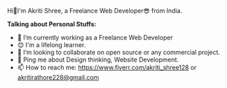 Hi👋I'm Akriti Shree, a Freelance Web Developer:sunglasses: from India.

<!--
**Akritishree228/Akritishree228** is a ✨ _special_ ✨ repository because its `README.md` (this file) appears on your GitHub profile.

Here are some ideas to get you started:

- 🔭 I’m currently working as a Freelance Web Developer
- 🌱 I'm a lifelong learner.
- 👯 I’m looking to collaborate on open source or any commercial project.
- 🤔 I’m looking for help with ...
- 💬 Ask me about ...
- 📫 How to reach me: ...
- 😄 Pronouns: ...
- ⚡ Fun fact: ...
-->

**Talking about Personal Stuffs:**

- :tulip: I’m currently working as a Freelance Web Developer
- :blush: I'm a lifelong learner.
- 👯 I’m looking to collaborate on open source or any commercial project.
- 💬 Ping me about Design thinking, Website Development.
- 📫 How to reach me: https://www.fiverr.com/akriti_shree128 or akritirathore228@gmail.com
